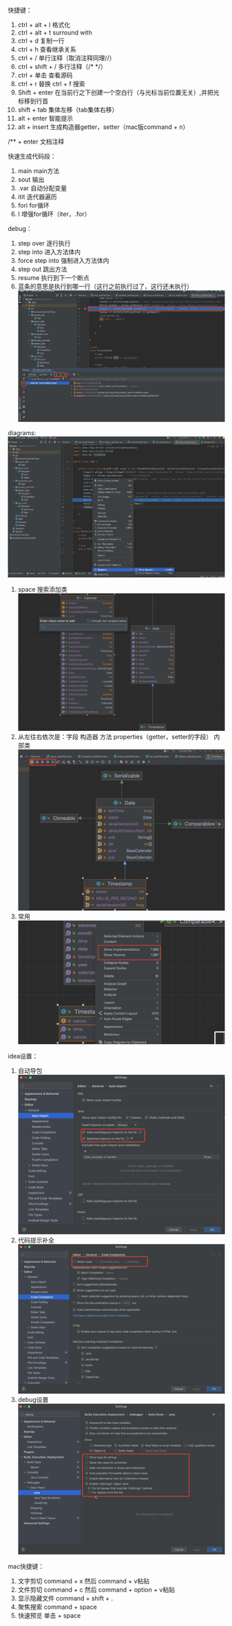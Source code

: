 快捷键：
1. ctrl + alt + l  格式化
2. ctrl + alt + t  surround with
3. ctrl + d  复制一行
4. ctrl + h  查看继承关系
5. ctrl + /  单行注释（取消注释同理//）
6. ctrl + shift + /  多行注释（/* */）
7. ctrl + 单击  查看源码
8. ctrl + r 替换 ctrl + f 搜索
9. Shift + enter  在当前行之下创建一个空白行（与光标当前位置无关）,并把光标移到行首
10. shift + tab  集体左移（tab集体右移）
11. alt + enter  智能提示
12. alt + insert  生成构造器getter，setter（mac版command + n）

/** + enter  文档注释

快速生成代码段：
1. main  main方法
2. sout  输出
3. .var  自动分配变量
4. itit  迭代器遍历
5. fori  for循环
6. I  增强for循环（iter，.for）

debug：
1. step over  逐行执行  
2. step into  进入方法体内  
3. force step into  强制进入方法体内  
4. step out  跳出方法  
5. resume  执行到下一个断点  
6. 蓝条的意思是执行到哪一行（这行之前执行过了，这行还未执行） ![Alt text](image/idea/image.png)

diagrams:
![Alt text](image/idea/image-1.png)
1. space  搜索添加类  ![Alt text](image/idea/image-2.png)
2. 从左往右依次是：字段 构造器 方法 properties（getter，setter的字段） 内部类  ![Alt text](image/idea/image-3.png)
3. 常用  ![Alt text](image/idea/image-4.png)

idea设置：
1. 自动导包  ![Alt text](image/idea/image-5.png)
2. 代码提示补全  ![Alt text](image/idea/image-6.png)
3. debug设置  ![Alt text](image/idea/image-7.png)

mac快捷键：
1. 文字剪切 command + x 然后 command + v粘贴
2. 文件剪切 command + c 然后 command + option + v粘贴
3. 显示隐藏文件 command + shift + .
4. 聚焦搜索 command + space
5. 快速预览 单击 + space